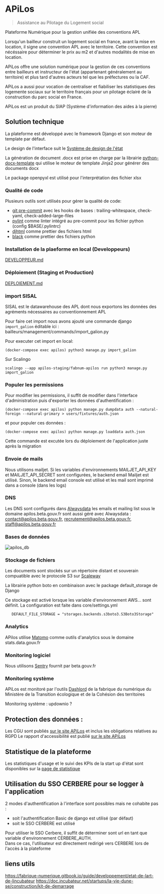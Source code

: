 # APiLos

> Assistance au Pilotage du Logement social

Plateforme Numérique pour la gestion unifiée des conventions APL

Lorsqu'un bailleur construit un logement social en france, avant la mise en location, il signe une convention APL avec le territoire. Cette convention est nécéssaire pour déterminer le prix au m2 et d'autres modalités de mise en location.

APiLos offre une solution numérique pour la gestion de ces conventions entre bailleurs et instructeur de l'état (appartenant généralement au territoire) et plus tard d'autres acteurs tel que les préfectures ou la CAF.

APiLos a aussi pour vocation de centraliser et fiabiliser les statistiques des logemente sociaux sur le territoire français pour un pilotage éclairé de la construction du parc social en France.

APiLos est un produit du SIAP (Système d'information des aides à la pierre)

## Solution technique

La plateforme est développé avec le framework Django et son moteur de template par défaut.

Le design de l'interface suit le [Système de design de l'état](https://gouvfr.atlassian.net/wiki/spaces/DB/overview?homepageId=145359476)

La génération de document .docx est prise en charge par la librairie [python-docx-template](https://docxtpl.readthedocs.io/en/latest/) qui utilise le moteur de template Jinja2 pour générer des documents docx

Le package openpyxl est utilisé pour l'interprétation des fichier xlsx

### Qualité de code

Plusieurs outils sont utilisés pour gérer la qualité de code:

* [git pre-commit](https://pre-commit.com/) avec les hooks de bases : trailing-whitespace, check-yaml, check-added-large-files
* [pylint](https://pypi.org/project/pylint/) comme linter intégré au pre-commit pour les fichier python (config $BASE/.pylintrc)
* [djhtml](https://pypi.org/project/djhtml/) comme prettier des fichiers html
* [black](https://pypi.org/project/black/) comme prettier des fichiers python

### Installation de la plaeforme en local (Developpeurs)

[DEVELOPPEUR.md](DEVELOPPEUR.md)

### Déploiement (Staging et Production)

[DEPLOIEMENT.md](DEPLOIEMENT.md)

### import SISAL

SISAL est le datawarehouse des APL dont nous exportons les données des agréments nécessaires au conventionnement APL

Pour faire cet import nous avons ajouté une commande django `import_galion` éditable ici : bailleurs/management/commands/import_galion.py

Pour executer cet import en local:

```(docker-compose exec apilos) python3 manage.py import_galion```

Sur Scalingo

```scalingo --app apilos-staging/fabnum-apilos run python3 manage.py import_galion```

### Populer les permissions

Pour modifier les permissions, il suffit de modifier dans l'interface d'administration puis d'exporter les données d'authentification :

```(docker-compose exec apilos) python manage.py dumpdata auth --natural-foreign --natural-primary > users/fixtures/auth.json```

et pour populer ces données :

```(docker-compose exec apilos) python manage.py loaddata auth.json```

Cette commande est excutée lors du déploiement de l'application juste après la migration

### Envoie de mails

Nous utilisons mailjet. Si les variables d'environnements MAILJET_API_KEY et MAILJET_API_SECRET sont configurées, le backend email Mailjet est utilisé. Sinon, le backend email console est utilisé et les mail sont imprimé dans a console (dans les logs)

### DNS

Les DNS sont configurés dans [Alwaysdata](https://admin.alwaysdata.com/)
les emails et mailing list sous le domaine apilos.beta.gouv.fr sont aussi géré avec Alwaysdata : contact@apilos.beta.gouv.fr, recrutement@apilos.beta.gouv.fr, staff@apilos.beta.gouv.fr

### Bases de données

![apilos_db](static/img/apilos_db.svg)

### Stockage de fichiers

Les documents sont stockés sur un répertoire distant et souverain compuatible avec le protocole S3 sur [Scaleway](https://console.scaleway.com/object-storage/buckets)

La librairie python boto en combinaison avec le package default_storage de Django

Ce stockage est activé lorsque les variable d'environnement AWS... sont définit. La configuration est faite dans core/settings.yml

```
   DEFAULT_FILE_STORAGE = "storages.backends.s3boto3.S3Boto3Storage"
```

### Analytics

APilos utilise [Matomo](https://stats.data.gouv.fr/index.php?module=CoreHome&action=index&idSite=188&period=day&date=yesterday#?idSite=188&period=day&date=yesterday&segment=&category=Dashboard_Dashboard&subcategory=1) comme outils d'analytics sous le domaine stats.data.gouv.fr

### Monitoring logiciel

Nous utilisons [Sentry](https://sentry.io/organizations/betagouv-f7/issues/?project=5852556) fournit par beta.gouv.fr

### Monitoring système

APiLos est monitoré par l'outils [Dashlord](https://dashlord.mte.incubateur.net/dashlord/url/apilos-beta-gouv-fr/) de la fabrique du numérique du Ministère de la Transition écologique et de la Cohésion des territoires

Monitoring système : updownio ?

## Protection des données :

Les CGU sont publiés [sur le site APiLos](https://apilos.beta.gouv.fr/cgu) et inclus les obligations relatives au RGPD
Le rapport d'accessibilité est publié [sur le site APiLos](https://apilos.beta.gouv.fr/accessibilite)

## Statistique de la plateforme

Les statistiques d'usage et le suivi des KPIs de la start up d'état sont disponibles sur la [page de statistique](https://apilos.beta.gouv.fr/stats)

## Utilisation du SSO CERBERE pour se logger à l'application

2 modes d'authentification à l'interface sont possibles mais ne cohabite pas :
  * soit l'authentification Basic de django est utilisé (par défaut)
  * soit le SSO CERBERE est utilisé

Pour utiliser le SSO Cerbere, il suffit de déterminer sont url en tant que variable d'environnement CERBERE_AUTH. \
Dans ce cas, l'utilisateur est directement redirigé vers CERBERE lors de l'accès à la plateforme

## liens utils

https://fabrique-numerique.gitbook.io/guide/developpement/etat-de-lart-de-lincubateur
https://doc.incubateur.net/startups/la-vie-dune-se/construction/kit-de-demarrage
